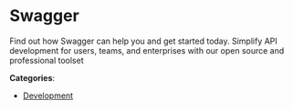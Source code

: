 # Swagger

Find out how Swagger can help you and get started today. Simplify API development for users, teams, and enterprises with our open source and professional toolset

**Categories**:

- [Development](https://github/apis-list/apis-list#development)



